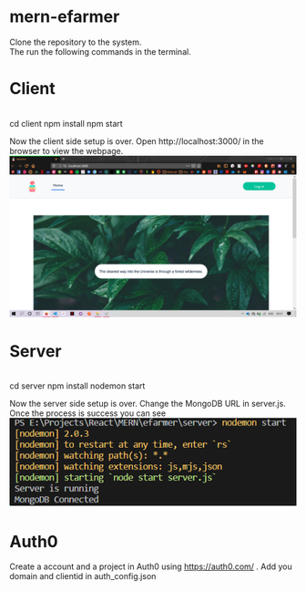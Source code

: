 # mern-efarmer

Clone the repository to the system.
<br/>
The run the following commands in the terminal.

# Client
<br/>
cd client
npm install
npm start

Now the client side setup is over. Open http://localhost:3000/ in the browser to view the webpage.
![alt_text](https://github.com/KathirvelChandrasekaran/mern-efarmer/blob/master/git%20images/client.png)

# Server
<br/>
cd server
npm install
nodemon start

Now the server side setup is over. Change the MongoDB URL in server.js.
Once the process is success you can see
![alt text](https://github.com/KathirvelChandrasekaran/mern-efarmer/blob/master/git%20images/server.png)

# Auth0

Create a account and a project in Auth0 using https://auth0.com/ .
Add you domain and clientid in auth_config.json
